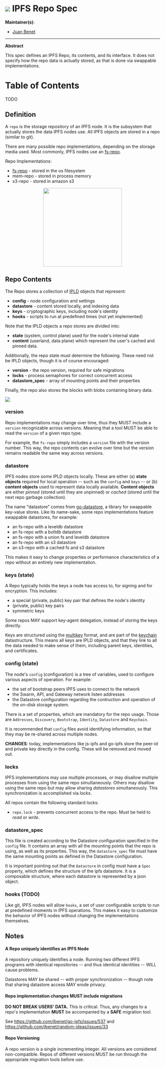 # ![](https://img.shields.io/badge/status-wip-orange.svg?style=flat-square) IPFS Repo Spec

**Maintainer(s)**:
- [Juan Benet](github.com/jbenet)

* * *

**Abstract**

This spec defines an IPFS Repo, its contents, and its interface. It does not specify how the repo data is actually stored, as that is done via swappable implementations.

# Table of Contents

TODO

## Definition

A `repo` is the storage repository of an IPFS node. It is the subsystem that
actually stores the data IPFS nodes use. All IPFS objects are stored
in a repo (similar to git).

There are many possible repo implementations, depending on the storage media
used. Most commonly, IPFS nodes use an [fs-repo](fs-repo).

Repo Implementations:
- [fs-repo](fs-repo) - stored in the os filesystem
- mem-repo - stored in process memory
- s3-repo - stored in amazon s3

<center>
  <img src="ipfs-repo.png" width="256" />
</center>

## Repo Contents

The Repo stores a collection of [IPLD](../merkledag/ipld.md) objects that represent:

- **config** - node configuration and settings
- **datastore** - content stored locally, and indexing data
- **keys** - cryptographic keys, including node's identity
- **hooks** - scripts to run at predefined times (not yet implemented)

Note that the IPLD objects a repo stores are divided into:
- **state** (system, control plane) used for the node's internal state
- **content** (userland, data plane) which represent the user's cached and pinned data.

Additionally, the repo state must determine the following. These need not be IPLD objects, though it is of course encouraged:

- **version** - the repo version, required for safe migrations
- **locks** - process semaphores for correct concurrent access
- **datastore_spec** - array of mounting points and their properties

Finally, the repo also stores the blocks with blobs containing binary data.

![](ipfs-repo-contents.png?)

### version

Repo implementations may change over time, thus they MUST include a `version` recognizable across versions. Meaning that a tool MUST be able to read the `version` of a given repo type.

For example, the `fs-repo` simply includes a `version` file with the version number. This way, the repo contents can evolve over time but the version remains readable the same way across versions.

### datastore

IPFS nodes store some IPLD objects locally. These are either (a) **state objects** required for local operation -- such as the `config` and `keys` -- or (b) **content objects** used to represent data locally available. **Content objects** are either _pinned_ (stored until they are unpinned) or _cached_ (stored until the next repo garbage collection).

The name "datastore" comes from [go-datastore](https://github.com/jbenet/go-datastore), a library for swappable key-value stores. Like its name-sake, some repo implementations feature swappable datastores, for example:
- an fs-repo with a leveldb datastore
- an fs-repo with a boltdb datastore
- an fs-repo with a union fs and leveldb datastore
- an fs-repo with an s3 datastore
- an s3-repo with a cached fs and s3 datastore

This makes it easy to change properties or performance characteristics of a repo without an entirely new implementation.

### keys (state)

A Repo typically holds the keys a node has access to, for signing and for encryption. This includes:

- a special (private, public) key pair that defines the node's identity
- (private, public) key pairs
- symmetric keys

Some repos MAY support key-agent delegation, instead of storing the keys directly.

Keys are structured using the [multikey](https://github.com/jbenet/multikey) format, and are part of the [keychain](../keychain) datastructure. This means all keys are IPLD objects, and that they link to all the data needed to make sense of them, including parent keys, identities, and certificates.

### config (state)

The node's `config` (configuration) is a tree of variables, used to configure various aspects of operation. For example:
- the set of bootstrap peers IPFS uses to connect to the network
- the Swarm, API, and Gateway network listen addresses
- the Datastore configuration regarding the contruction and operation of the on-disk storage system.

There is a set of properties, which are mandatory for the repo usage. Those are `Addresses`, `Discovery`, `Bootstrap`, `Identity`, `Datastore` and `Keychain`.

It is recommended that `config` files avoid identifying information, so that they may be re-shared across multiple nodes.

**CHANGES**: today, implementations like js-ipfs and go-ipfs store the peer-id and private key directly in the config. These will be removed and moved out.

### locks

IPFS implementations may use multiple processes, or may disallow multiple processes from using the same repo simultaneously. Others may disallow using the same repo but may allow sharing _datastores_ simultaneously. This synchronization is accomplished via _locks_.

All repos contain the following standard locks:
- `repo.lock` - prevents concurrent access to the repo. Must be held to _read_ or _write_.

### datastore_spec

This file is created according to the Datastore configuration specified in the `config` file. It contains an array with all the mounting points that the repo is using, as well as its properties. This way, the `datastore_spec` file must have the same mounting points as defined in the Datastore configuration.

It is important pointing out that the `Datastore` in config must have a `Spec` property, which defines the structure of the ipfs datastore. It is a composable structure, where each datastore is represented by a json object.

### hooks (TODO)

Like git, IPFS nodes will allow `hooks`, a set of user configurable scripts to run at predefined moments in IPFS operations. This makes it easy to customize the behavior of IPFS nodes without changing the implementations themselves.

## Notes

#### A Repo uniquely identifies an IPFS Node

A repository uniquely identifies a node. Running two different IPFS programs with identical repositories -- and thus identical identities -- WILL cause problems.

Datastores MAY be shared -- with proper synchronization -- though note that sharing datastore access MAY erode privacy.

#### Repo implementation changes MUST include migrations

**DO NOT BREAK USERS' DATA.** This is critical. Thus, any changes to a repo's implementation **MUST** be accompanied by a **SAFE** migration tool.

See https://github.com/jbenet/go-ipfs/issues/537 and https://github.com/jbenet/random-ideas/issues/33

#### Repo Versioning

A repo version is a single incrementing integer. All versions are considered non-compatible. Repos of different versions MUST be run through the appropriate migration tools before use.
